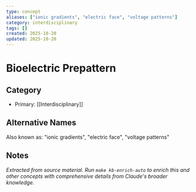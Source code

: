 ```yaml
---
type: concept
aliases: ["ionic gradients", "electric face", "voltage patterns"]
category: interdisciplinary
tags: []
created: 2025-10-20
updated: 2025-10-20
---
```


# Bioelectric Prepattern

## Category

- Primary: [[Interdisciplinary]]

## Alternative Names

Also known as: "ionic gradients", "electric face", "voltage patterns"

## Notes

*Extracted from source material. Run `make kb-enrich-auto` to enrich this and other concepts with comprehensive details from Claude's broader knowledge.*
